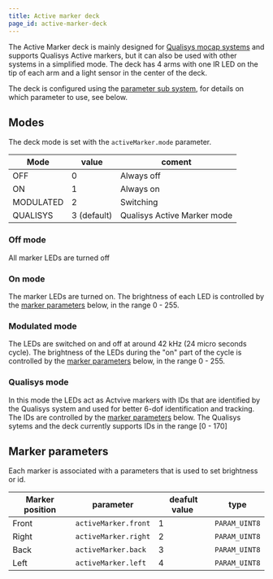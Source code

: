 ```yaml
---
title: Active marker deck
page_id: active-marker-deck
---
```


The Active Marker deck is mainly designed for [Qualisys mocap systems](https://www.qualisys.com/) and supports Qualisys Active markers, but it can also be used with other systems in a simplified mode. The deck has 4 arms with one IR LED on the tip of each arm and a light sensor in the center of the deck.

The deck is configured using the [parameter sub system](/docs/userguides/logparam.md), for details on which parameter to use, see below.

## Modes

The deck mode is set with the ```activeMarker.mode``` parameter.

| Mode      | value       | coment                       |
| --------- | ----------- | ---------------------------- |
| OFF       | 0           | Always off                   |
| ON        | 1           | Always on                    |
| MODULATED | 2           | Switching                    |
| QUALISYS  | 3 (default) | Qualisys Active Marker mode  |

### Off mode

All marker LEDs are turned off

### On mode

The marker LEDs are turned on. The brightness of each LED is controlled by the [marker parameters](#marker-parameters) below, in the range 0 - 255.

### Modulated mode

The LEDs are switched on and off at around 42 kHz (24 micro seconds cycle). The brightness of the LEDs during the "on" part of the cycle is controlled by the [marker parameters](#marker-parameters) below, in the range 0 - 255.

### Qualisys mode

In this mode the LEDs act as Actvive markers with IDs that are identified by the Qualisys system and used for better 6-dof identification and tracking. The IDs are controlled by the [marker parameters](#marker-parameters) below. The Qualisys sytems and the deck currently supports IDs in the range [0 - 170]

## Marker parameters

Each marker is associated with a parameters that is used to set brightness or id.

| Marker position | parameter                | deafult value | type              |
| --------------- | ------------------------ | ------------- | ----------------- |
| Front           | ```activeMarker.front``` |  1            | ```PARAM_UINT8``` |
| Right           | ```activeMarker.right``` |  2            | ```PARAM_UINT8``` |
| Back            | ```activeMarker.back```  |  3            | ```PARAM_UINT8``` |
| Left            | ```activeMarker.left```  |  4            | ```PARAM_UINT8``` |
